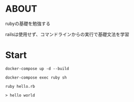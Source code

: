 # ABOUT
rubyの基礎を勉強する

railsは使用せず、コマンドラインからの実行で基礎文法を学習

# Start

```
docker-compose up -d --build
```

```
docker-compose exec ruby sh
```

```
ruby hello.rb

> hello world
```